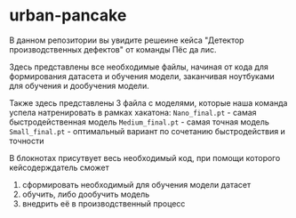 # urban-pancake
В данном репозитории вы увидите решеине кейса "Детектор производственных дефектов" от команды Пёс да лис.

Здесь представлены все необходимые файлы, начиная от кода для формирования датасета и обучения модели, заканчивая ноутбуками для обучения и дообучения модели.

Также здесь представлены 3 файла с моделями, которые наша команда успела натренировать в рамках хакатона:
`Nano_final.pt` - самая быстродейственная модель
`Medium_final.pt` - самая точная модель
`Small_final.pt` - оптимальный вариант по сочетанию быстродействия и точности

В блокнотах присутвует весь необходимый код, при помощи которого кейсодерждатель сможет
1) сформировать необходимый для обучения модели датасет
2) обучить, либо дообучить модель
3) внедрить её в производственный процесс
